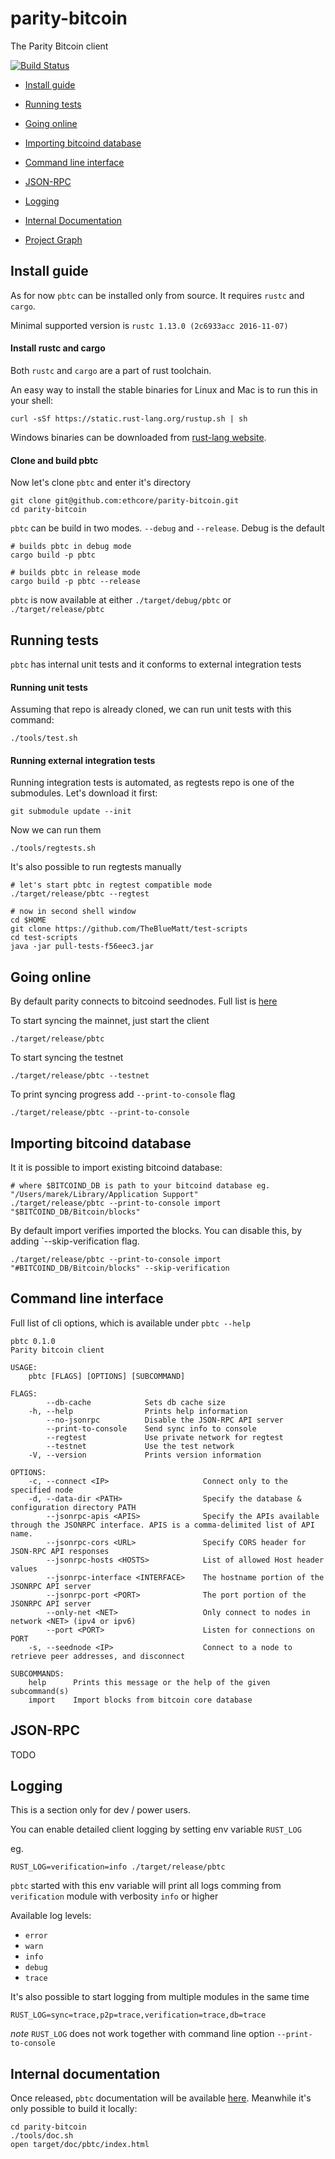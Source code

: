 # parity-bitcoin
The Parity Bitcoin client

[![Build Status][travis-image]][travis-url]

- [Install guide](#install-guide)

- [Running tests](#running-tests)

- [Going online](#going-online)

- [Importing bitcoind database](#importing-bitcoind-database)

- [Command line interface](#command-line-interface)

- [JSON-RPC](#json-rpc)

- [Logging](#logging)

- [Internal Documentation](#internal-documentation)

- [Project Graph][graph]

[graph]: ./tools/graph.svg
[travis-image]: https://travis-ci.com/ethcore/parity-bitcoin.svg?token=DMFvZu71iaTbUYx9UypX&branch=master
[travis-url]: https://travis-ci.com/ethcore/parity-bitcoin
[doc-url]: https://ethcore.github.io/parity-bitcoin/pbtc/index.html

## Install guide

As for now `pbtc` can be installed only from source. It requires `rustc` and `cargo`.

Minimal supported version is `rustc 1.13.0 (2c6933acc 2016-11-07)`

#### Install rustc and cargo

Both `rustc` and `cargo` are a part of rust toolchain.

An easy way to install the stable binaries for Linux and Mac is to run this in your shell:

```
curl -sSf https://static.rust-lang.org/rustup.sh | sh
```

Windows binaries can be downloaded from [rust-lang website](https://www.rust-lang.org/en-US/downloads.html).

#### Clone and build pbtc

Now let's clone `pbtc` and enter it's directory

```
git clone git@github.com:ethcore/parity-bitcoin.git
cd parity-bitcoin
```

`pbtc` can be build in two modes. `--debug` and `--release`. Debug is the default

```
# builds pbtc in debug mode
cargo build -p pbtc
```

```
# builds pbtc in release mode
cargo build -p pbtc --release
```

`pbtc` is now available at either `./target/debug/pbtc` or `./target/release/pbtc`

## Running tests

`pbtc` has internal unit tests and it conforms to external integration tests

#### Running unit tests

Assuming that repo is already cloned, we can run unit tests with this command:

```
./tools/test.sh
```

#### Running external integration tests

Running integration tests is automated, as regtests repo is one of the submodules. Let's download it first:

```
git submodule update --init
```

Now we can run them

```
./tools/regtests.sh
```

It's also possible to run regtests manually

```
# let's start pbtc in regtest compatible mode
./target/release/pbtc --regtest

# now in second shell window
cd $HOME
git clone https://github.com/TheBlueMatt/test-scripts
cd test-scripts
java -jar pull-tests-f56eec3.jar

```

## Going online

By default parity connects to bitcoind seednodes. Full list is [here](./pbtc/seednodes.rs)

To start syncing the mainnet, just start the client

```
./target/release/pbtc
```

To start syncing the testnet

```
./target/release/pbtc --testnet
```

To print syncing progress add `--print-to-console` flag

```
./target/release/pbtc --print-to-console
```

## Importing bitcoind database

It it is possible to import existing bitcoind database:

```
# where $BITCOIND_DB is path to your bitcoind database eg. "/Users/marek/Library/Application Support"
./target/release/pbtc --print-to-console import "$BITCOIND_DB/Bitcoin/blocks"
```

By default import verifies imported the blocks. You can disable this, by adding `--skip-verification flag.

```
./target/release/pbtc --print-to-console import "#BITCOIND_DB/Bitcoin/blocks" --skip-verification
```

## Command line interface

Full list of cli options, which is available under `pbtc --help`

```
pbtc 0.1.0
Parity bitcoin client

USAGE:
    pbtc [FLAGS] [OPTIONS] [SUBCOMMAND]

FLAGS:
        --db-cache            Sets db cache size
    -h, --help                Prints help information
        --no-jsonrpc          Disable the JSON-RPC API server
        --print-to-console    Send sync info to console
        --regtest             Use private network for regtest
        --testnet             Use the test network
    -V, --version             Prints version information

OPTIONS:
    -c, --connect <IP>                     Connect only to the specified node
    -d, --data-dir <PATH>                  Specify the database & configuration directory PATH
        --jsonrpc-apis <APIS>              Specify the APIs available through the JSONRPC interface. APIS is a comma-delimited list of API name.
        --jsonrpc-cors <URL>               Specify CORS header for JSON-RPC API responses
        --jsonrpc-hosts <HOSTS>            List of allowed Host header values
        --jsonrpc-interface <INTERFACE>    The hostname portion of the JSONRPC API server
        --jsonrpc-port <PORT>              The port portion of the JSONRPC API server
        --only-net <NET>                   Only connect to nodes in network <NET> (ipv4 or ipv6)
        --port <PORT>                      Listen for connections on PORT
    -s, --seednode <IP>                    Connect to a node to retrieve peer addresses, and disconnect

SUBCOMMANDS:
    help      Prints this message or the help of the given subcommand(s)
    import    Import blocks from bitcoin core database
```

## JSON-RPC

TODO

## Logging

This is a section only for dev / power users.

You can enable detailed client logging by setting env variable `RUST_LOG`

eg.

```
RUST_LOG=verification=info ./target/release/pbtc
```

`pbtc` started with this env variable will print all logs comming from `verification` module with verbosity `info` or higher

Available log levels:

- `error`
- `warn`
- `info`
- `debug`
- `trace`

It's also possible to start logging from multiple modules in the same time

```
RUST_LOG=sync=trace,p2p=trace,verification=trace,db=trace
```

*note* `RUST_LOG` does not work together with command line option `--print-to-console`

## Internal documentation

Once released, `pbtc` documentation will be available [here][doc-url]. Meanwhile it's only possible to build it locally:

```
cd parity-bitcoin
./tools/doc.sh
open target/doc/pbtc/index.html
```
